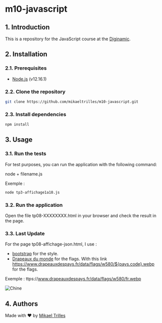 # m10-javascript

## 1. Introduction

This is a repository for the JavaScript course at the [Diginamic](https://www.diginamic.fr/catalogue/developpement-web-et-mobile/formation-developpeur-fullstack-js/).

## 2. Installation

### 2.1. Prerequisites

- [Node.js](https://nodejs.org/en/) (v12.16.1)

### 2.2. Clone the repository

```bash
git clone https://github.com/mikaeltrilles/m10-javascript.git
```

### 2.3. Install dependencies

```bash
npm install
```

## 3. Usage

### 3.1. Run the tests

For test purposes, you can run the application with the following command:

node + filename.js

Exemple :

```bash
node tp3-affichage1a10.js
```

### 3.2. Run the application
  
  Open the file tp08-XXXXXXXX.html in your browser and check the result in the page.

### 3.3. Last Update

  For the page tp08-affichage-json.html, I use :

- [bootstrap](https://getbootstrap.com/) for the style.
- [Drapeaux du monde](https://www.drapeauxdespays.fr/) for the flags. With this link <https://www.drapeauxdespays.fr/data/flags/w580/${pays.code}.webp> for the flags.

Exemple :
ttps://www.drapeauxdespays.fr/data/flags/w580/fr.webp

![Chine](https://www.drapeauxdespays.fr/data/flags/w580/fr.webp)

## 4. Authors

Made with :heart: by [Mikael Trilles](https://www.linkedin.com/in/mikaeltrilles/)
